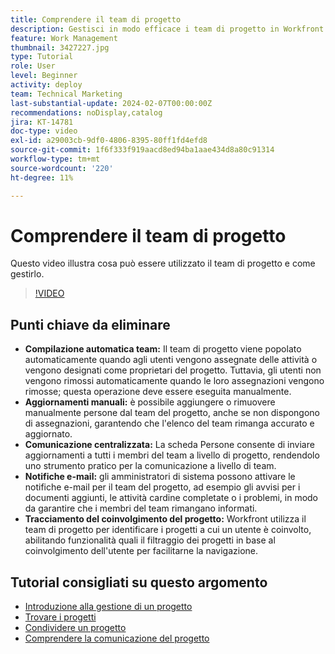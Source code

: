 ```yaml
---
title: Comprendere il team di progetto
description: Gestisci in modo efficace i team di progetto in Workfront con popolazione automatica dei team, aggiornamenti manuali, comunicazione centralizzata, notifiche e-mail e monitoraggio del coinvolgimento del progetto per una collaborazione semplificata.
feature: Work Management
thumbnail: 3427227.jpg
type: Tutorial
role: User
level: Beginner
activity: deploy
team: Technical Marketing
last-substantial-update: 2024-02-07T00:00:00Z
recommendations: noDisplay,catalog
jira: KT-14781
doc-type: video
exl-id: a29003cb-9df0-4806-8395-80ff1fd4efd8
source-git-commit: 1f6f333f919aacd8ed94ba1aae434d8a80c91314
workflow-type: tm+mt
source-wordcount: '220'
ht-degree: 11%

---
```


# Comprendere il team di progetto

Questo video illustra cosa può essere utilizzato il team di progetto e come gestirlo.

>[!VIDEO](https://video.tv.adobe.com/v/3427227/?quality=12&learn=on&enablevpops)

## Punti chiave da eliminare

* **Compilazione automatica team:** Il team di progetto viene popolato automaticamente quando agli utenti vengono assegnate delle attività o vengono designati come proprietari del progetto. &#x200B; Tuttavia, gli utenti non vengono rimossi automaticamente quando le loro assegnazioni vengono rimosse; questa operazione deve essere eseguita manualmente. &#x200B;
* **Aggiornamenti manuali:** è possibile aggiungere o rimuovere manualmente persone dal team del progetto, anche se non dispongono di assegnazioni, garantendo che l&#39;elenco del team rimanga accurato e aggiornato. &#x200B;
* **Comunicazione centralizzata:** La scheda Persone consente di inviare aggiornamenti a tutti i membri del team a livello di progetto, rendendolo uno strumento pratico per la comunicazione a livello di team. &#x200B;
* **Notifiche e-mail:** gli amministratori di sistema possono attivare le notifiche e-mail per il team del progetto, ad esempio gli avvisi per i documenti aggiunti, le attività cardine completate o i problemi, in modo da garantire che i membri del team rimangano informati. &#x200B;
* **Tracciamento del coinvolgimento del progetto:** Workfront utilizza il team di progetto per identificare i progetti a cui un utente è coinvolto, abilitando funzionalità quali il filtraggio dei progetti in base al coinvolgimento dell&#39;utente per facilitarne la navigazione. &#x200B;

## Tutorial consigliati su questo argomento

* [Introduzione alla gestione di un progetto](/help/manage-work/projects/getting-started-manage-a-project.md)
* [Trovare i progetti](/help/manage-work/projects/find-projects.md)
* [Condividere un progetto](/help/manage-work/projects/share-a-project.md)
* [Comprendere la comunicazione del progetto](/help/manage-work/projects/understand-project-communication.md)
